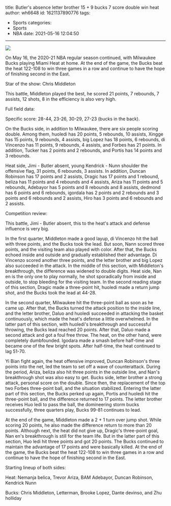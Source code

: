 title: Butler's absence letter brother 15 + 9 bucks 7 score double win heat
author: wh6648
id: 1621137890776
tags: 
- Sports
categories: 
- Sports
- NBA
date: 2021-05-16 12:04:50
---
![](https://p2.itc.cn/q_70/images01/20210516/d9562ac04fb64a0695d90e9d50306427.jpeg)


On May 16, the 2020-21 NBA regular season continued, with Milwaukee Bucks playing Miami Heat at home. At the end of the game, the Bucks beat the heat 122-108 to win three games in a row and continue to have the hope of finishing second in the East.

Star of the show: Chris Middleton

This battle, Middleton played the best, he scored 21 points, 7 rebounds, 7 assists, 12 shots, 8 in the efficiency is also very high.

Full field data:

Specific score: 28-44, 23-26, 30-29, 27-23 (bucks in the back).

On the Bucks side, in addition to Milwaukee, there are six people scoring double. Among them, huoledi has 20 points, 5 rebounds, 10 assists, Xingge has 15 points, 9 rebounds, 4 assists, big Lopez has 18 points, 6 rebounds, di Vincenzo has 11 points, 9 rebounds, 4 assists, and Forbes has 21 points. In addition, Tucker has 2 points and 2 rebounds, and Portis has 14 points and 3 rebounds.

Heat side, Jimi - Butler absent, young Kendrick - Nunn shoulder the offensive flag, 31 points, 6 rebounds, 3 assists. In addition, Duncan Robinson has 17 points and 2 assists, Dragic has 17 points and 1 rebound, beliza has 11 points and 4 rebounds and 4 assists, Ariza has 11 points and 5 rebounds, Adebayor has 5 points and 8 rebounds and 8 assists, dedmond has 6 points and 6 rebounds, igordala has 2 points and 2 rebounds and 3 points and 6 rebounds and 2 assists, Hiro has 3 points and 6 rebounds and 2 assists.

Competition review:

This battle, Jimi - Butler absent, this to the heat's attack and defense influence is very big.

In the first quarter, Middleton made a good layup, di Vincenzo hit the ball with three points, and the Bucks took the lead. But soon, Nann scored three points, and the visiting team also played with color. After that, the Bucks echoed inside and outside and gradually established their advantage. Di Vincenzo scored another three points, and the letter brother and big Lopez also succeeded in the attack. In the middle of this section, with Middleton's breakthrough, the difference was widened to double digits. Heat side, Nan en is the only one to play normally, he shot sporadically from inside and outside, to stop bleeding for the visiting team. In the second reading stage of this section, Dragic made a three-point hit, huoledi made a return jump shot, and the Bucks took the lead at 44-28.

In the second quarter, Milwaukee hit the three-point ball as soon as he came up. After that, the Bucks turned the attack position to the inside line, and the letter brother, Daluo and huoledi succeeded in attacking the basket continuously, which made the heat's defense a little overwhelmed. In the latter part of this section, with huoledi's breakthrough and successful throwing, the Bucks lead reached 20 points. After that, Daluo made a second attack and got a foul free throw. The heat, on the other hand, were completely dumbfounded. Igodara made a smash before half-time and became one of the few bright spots. After half-time, the heat continued to lag 51-70.

Yi Bian fight again, the heat offensive improved, Duncan Robinson's three points into the net, led the team to set off a wave of counterattack. During the period, Ariza, beliza also hit three points in the outside line, and Nan's breakthrough shot was also easy to get. Bucks side, letter brother a strong attack, personal score on the double. Since then, the replacement of the top two Forbes three-point ball, and the situation stabilized. Entering the latter part of this section, the Bucks perked up again, Portis and huoledi hit the three-point ball, and the difference returned to 17 points. The letter brother receives Huo ledi to pass the ball, the domineering storm bucks successfully, three quarters play, Bucks 99-81 continues to lead.

At the end of the game, Middleton made a 2 + 1 turn over jump shot. While scoring 20 points, he also made the difference return to more than 20 points. Although next, the heat did not give up, Dragic's three-point goal, Nan en's breakthrough is still for the team life. But in the latter part of this section, Huo ledi hit three points and got 20 points. The Bucks continued to maintain the advantage of 17 points and were basically killed. At the end of the game, the Bucks beat the heat 122-108 to win three games in a row and continue to have the hope of finishing second in the East.

Starting lineup of both sides:

Heat: Nemanja belica, Trevor Ariza, BAM Adebayor, Duncan Robinson, Kendrick Nunn

Bucks: Chris Middleton, Letterman, Brooke Lopez, Dante devinso, and Zhu holliday

